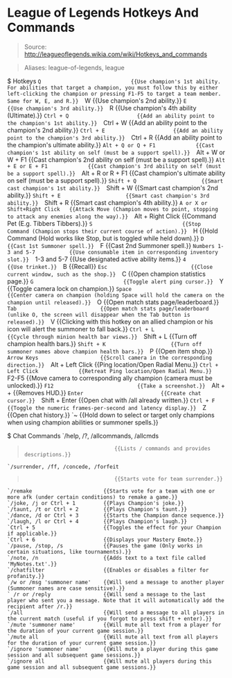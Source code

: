 # League of Legends Hotkeys And Commands

> Source: http://leagueoflegends.wikia.com/wiki/Hotkeys_and_commands

> Aliases: league-of-legends, league

$ Hotkeys
    `Q                             {{Use champion's 1st ability. For abilities that target a champion, you must follow this by either left-clicking the champion or pressing F1-F5 to target a team member. Same for W, E, and R.}} 
    `W                             {{Use champion's 2nd ability.}} 
    `E                             {{Use champion's 3rd ability.}} 
    `R                             {{Use champion's 4th ability (Ultimate).}} 
    `Ctrl + Q                      {{Add an ability point to the champion's 1st ability.}} 
    `Ctrl + W                      {{Add an ability point to the champion's 2nd ability.}} 
    `Ctrl + E                      {{Add an ability point to the champion's 3rd ability.}} 
    `Ctrl + R                      {{Add an ability point to the champion's ultimate ability.}} 
    `Alt + Q or Q + F1             {{Cast champion's 1st ability on self (must be a support spell).}} 
    `Alt + W or W + F1             {{Cast champion's 2nd ability on self (must be a support spell).}} 
    `Alt + E or E + F1             {{Cast champion's 3rd ability on self (must be a support spell).}} 
    `Alt + R or R + F1             {{Cast champion's ultimate ability on self (must be a support spell).}} 
    `Shift + Q                     {{Smart cast champion's 1st ability.}} 
    `Shift + W                     {{Smart cast champion's 2nd ability.}} 
    `Shift + E                     {{Smart cast champion's 3rd ability.}} 
    `Shift + R                     {{Smart cast champion's 4th ability.}} 
    `A or X or Shift+Right Click   {{Attack Move (Champion moves to point, stopping to attack any enemies along the way).}} 
    `Alt + Right Click             {{Command Pet (E.g. Tibbers Tibbers).}} 
    `S                             {{Stop Command (Champion stops their current course of action).}} 
    `H                             {{Hold Command (Hold works like Stop, but is toggled while held down).}} 
    `D                             {{Cast 1st Summoner spell.}} 
    `F                             {{Cast 2nd Summoner spell.}} 
    `Numbers 1-3 and 5-7           {{Use consumable item in corresponding inventory slot.}} 
    `1-3 and 5-7                   {{Use designated active ability items.}} 
    `4                             {{Use trinket.}} 
    `B                             {{Recall}} 
    `Esc                           {{Close current window, such as the shop.}} 
    `C                             {{Open champion statistics page.}} 
    `G                             {{Toggle alert ping cursor.}} 
    `Y                             {{Toggle camera lock on champion.}} 
    `Space                         {{Center camera on champion (holding Space will hold the camera on the champion until released).}} 
    `O                             {{Open match stats page/leaderboard.}} 
    `Tab                           {{Open match stats page/leaderboard (unlike O, the screen will disappear when the Tab button is released).}} 
    `V                             {{Clicking with this hotkey on an allied champion or his icon will alert the summoner to fall back.}} 
    `Ctrl + L                      {{Cycle through minion health bar views.}} 
    `Shift + L                     {{Turn off champion health bars.}} 
    `Shift + K                     {{Turn off summoner names above champion health bars.}} 
    `P                             {{Open item shop.}} 
    `Arrow Keys                    {{Scroll camera in the corresponding direction.}} 
    `Alt + Left Click              {{Ping location/Open Radial Menu.}} 
    `Ctrl + Left Click             {{Retreat Ping location/Open Radial Menu.}} 
    `F2-F5                         {{Move camera to corresponding ally champion (camera must be unlocked).}} 
    `F12                           {{Take a screenshot.}} 
    `Alt + +                       {{Removes HUD.}} 
    `Enter                         {{Create chat cursor.}} 
    `Shift + Enter                 {{Open chat with /all already written.}} 
    `Ctrl + F                      {{Toggle the numeric frames-per-second and latency display.}} 
    `Z                             {{Open chat history.}} 
    `~                             {{Hold down to select or target only champions when using champion abilities or summoner spells.}} 

$ Chat Commands
    `/help, /?, /allcommands, /allcmds
>                                  {{Lists / commands and provides descriptions.}} 
    `/surrender, /ff, /concede, /forfeit
>                                  {{Starts vote for team surrender.}} 
    `/remake                       {{Starts vote for a team with one or more afk (under certain conditions) to remake a game.}} 
    `/joke, /j or Ctrl + 1         {{Plays Champion's joke.}} 
    `/taunt, /t or Ctrl + 2        {{Plays Champion's taunt.}} 
    `/dance, /d or Ctrl + 3        {{Starts the Champion dance sequence.}} 
    `/laugh, /l or Ctrl + 4        {{Plays Champion's laugh.}} 
    `Ctrl + 5                      {{Toggles the effect for your Champion if applicable.}} 
    `Ctrl + 6                      {{Displays your Mastery Emote.}} 
    `/pause, /stop, /s             {{Pauses the game (Only works in certain situations, like tournaments).}} 
    `/note, /n                     {{Adds text to a text file called 'MyNotes.txt'.}} 
    `/chatfilter                   {{Enables or disables a filter for profanity.}} 
    `/w or /msg 'summoner name'    {{Will send a message to another player (Summoner names are case sensitive).}} 
    ` /r or /reply                 {{Will send a message to the last player who sent you a message. Note that it will automatically add the recipient after /r.}} 
    `/all                          {{Will send a message to all players in the current match (useful if you forgot to press shift + enter).}} 
    `/mute 'summoner name'         {{Will mute all text from a player for the duration of your current game session.}} 
    `/mute all                     {{Will mute all text from all players for the duration of your current game session.}} 
    `/ignore 'summoner name'       {{Will mute a player during this game session and all subsequent game sessions.}} 
    `/ignore all                   {{Will mute all players during this game session and all subsequent game sessions.}} 

